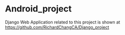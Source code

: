 # Android_project

Django Web Application related to this project is shown at https://github.com/RichardChangCA/Django_project
